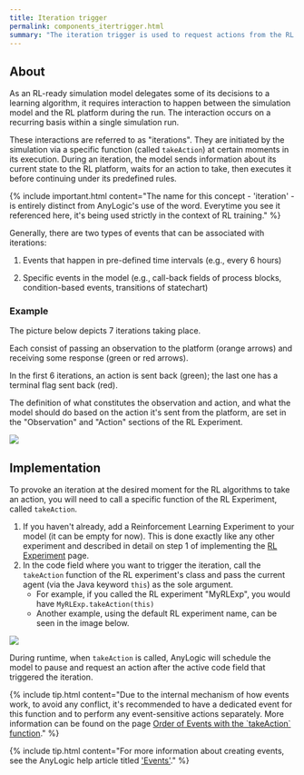 ```yaml
---
title: Iteration trigger
permalink: components_itertrigger.html
summary: "The iteration trigger is used to request actions from the RL algorithms."
---
```


## About

As an RL-ready simulation model delegates some of its decisions to a
learning algorithm, it requires interaction to happen between the
simulation model and the RL platform during the run. The interaction
occurs on a recurring basis within a single simulation run.

These interactions are referred to as "iterations". They are initiated by the simulation via a specific function (called `takeAction`) at certain moments in its execution. During an iteration, the model sends information about its current state to the RL platform, waits for an action to take, then executes it before continuing under its predefined rules.

{% include important.html content="The name for this concept - 'iteration' - is entirely distinct from AnyLogic's use of the word. Everytime you see it referenced here, it's being used strictly in the context of RL training." %}

Generally, there are two types of events that can be associated with iterations:

1)  Events that happen in pre-defined time intervals (e.g., every 6
    hours)

2)  Specific events in the model (e.g., call-back fields of process
    blocks, condition-based events, transitions of statechart)

### Example

The picture below depicts 7 iterations taking place. 

Each consist of passing an observation to the platform (orange arrows) and receiving some response (green or red arrows). 

In the first 6 iterations, an action is sent back (green); the last one has a terminal flag sent back (red). 

The definition of what constitutes the observation and action, and what the model should do based on the action it's sent from the platform, are set in the "Observation" and "Action" sections of the RL Experiment.

<img src="./images/image8.png" />

## Implementation

To provoke an iteration at the desired moment for the RL algorithms to take an action, you will need to call a specific function of the RL Experiment, called `takeAction`.

1.  If you haven't already, add a Reinforcement Learning Experiment to your model (it can be empty for now). This is done exactly like any other experiment and described in detail on step 1 of implementing the [RL Experiment](components_rlexperiment.html#implementation) page.
2.  In the code field where you want to trigger the iteration, call the `takeAction` function of the RL experiment's class and pass the current agent (via the Java keyword `this`) as the sole argument.
	- For example, if you called the RL experiment "MyRLExp", you would have `MyRLExp.takeAction(this)`
	- Another example, using the default RL experiment name, can be seen in the image below.

<img src="./images/image20.png" />

During runtime, when `takeAction` is called, AnyLogic will schedule the model to pause and request an action after the active code field that triggered the iteration.

{% include tip.html content="Due to the internal mechanism of how events work, to avoid any conflict, it's recommended to have a dedicated event for this function and to perform any event-sensitive actions separately. More information can be found on the page [Order of Events with the \`takeAction\` function](appendix_iteration-events.html)." %}

{% include tip.html content="For more information about creating events, see the AnyLogic help article titled ['Events'](https://anylogic.help/anylogic/statecharts/events.html#event)." %}